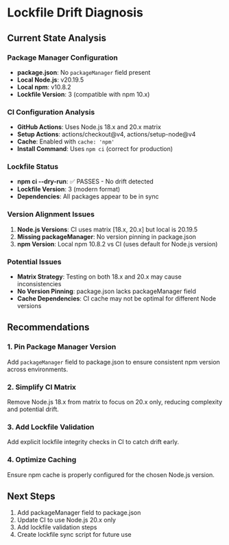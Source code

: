 # Lockfile Drift Diagnosis

## Current State Analysis

### Package Manager Configuration
- **package.json**: No `packageManager` field present
- **Local Node.js**: v20.19.5
- **Local npm**: v10.8.2
- **Lockfile Version**: 3 (compatible with npm 10.x)

### CI Configuration Analysis
- **GitHub Actions**: Uses Node.js 18.x and 20.x matrix
- **Setup Actions**: actions/checkout@v4, actions/setup-node@v4
- **Cache**: Enabled with `cache: 'npm'`
- **Install Command**: Uses `npm ci` (correct for production)

### Lockfile Status
- **npm ci --dry-run**: ✅ PASSES - No drift detected
- **Lockfile Version**: 3 (modern format)
- **Dependencies**: All packages appear to be in sync

### Version Alignment Issues
1. **Node.js Versions**: CI uses matrix [18.x, 20.x] but local is 20.19.5
2. **Missing packageManager**: No version pinning in package.json
3. **npm Version**: Local npm 10.8.2 vs CI (uses default for Node.js version)

### Potential Issues
- **Matrix Strategy**: Testing on both 18.x and 20.x may cause inconsistencies
- **No Version Pinning**: package.json lacks packageManager field
- **Cache Dependencies**: CI cache may not be optimal for different Node versions

## Recommendations

### 1. Pin Package Manager Version
Add `packageManager` field to package.json to ensure consistent npm version across environments.

### 2. Simplify CI Matrix
Remove Node.js 18.x from matrix to focus on 20.x only, reducing complexity and potential drift.

### 3. Add Lockfile Validation
Add explicit lockfile integrity checks in CI to catch drift early.

### 4. Optimize Caching
Ensure npm cache is properly configured for the chosen Node.js version.

## Next Steps
1. Add packageManager field to package.json
2. Update CI to use Node.js 20.x only
3. Add lockfile validation steps
4. Create lockfile sync script for future use
